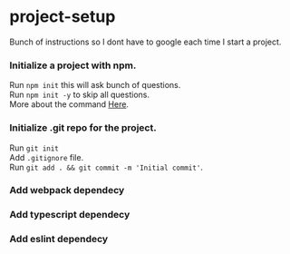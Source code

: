 # project-setup
Bunch of instructions so I dont have to google each time I start a project.

### Initialize a project with npm.
Run `npm init` this will ask bunch of questions.  
Run `npm init -y` to skip all questions.  
More about the command [Here](https://docs.npmjs.com/cli/v8/commands/npm-init).  

### Initialize .git repo for the project.
Run `git init`  
Add `.gitignore` file.  
Run `git add . && git commit -m 'Initial commit'`.  

### Add webpack dependecy

### Add typescript dependecy

### Add eslint dependecy
